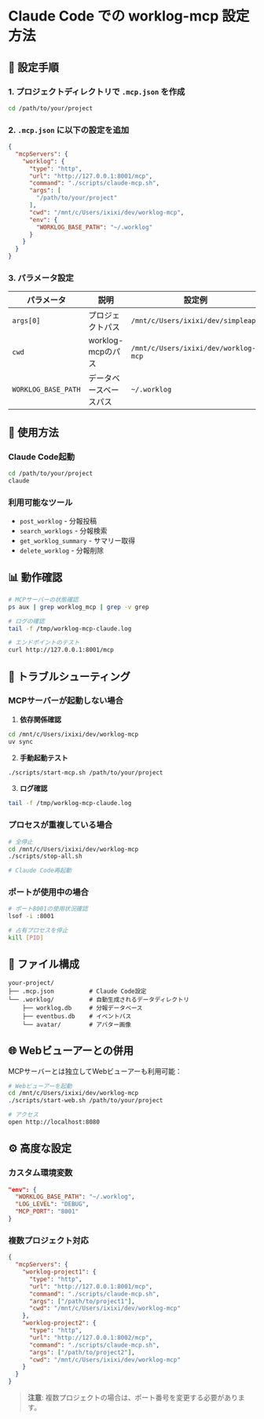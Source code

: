 # Claude Code での worklog-mcp 設定方法

## 🔧 設定手順

### 1. プロジェクトディレクトリで `.mcp.json` を作成

```bash
cd /path/to/your/project
```

### 2. `.mcp.json` に以下の設定を追加

```json
{
  "mcpServers": {
    "worklog": {
      "type": "http",
      "url": "http://127.0.0.1:8001/mcp",
      "command": "./scripts/claude-mcp.sh",
      "args": [
        "/path/to/your/project"
      ],
      "cwd": "/mnt/c/Users/ixixi/dev/worklog-mcp",
      "env": {
        "WORKLOG_BASE_PATH": "~/.worklog"
      }
    }
  }
}
```

### 3. パラメータ設定

| パラメータ | 説明 | 設定例 |
|-----------|------|--------|
| `args[0]` | プロジェクトパス | `/mnt/c/Users/ixixi/dev/simpleapp` |
| `cwd` | worklog-mcpのパス | `/mnt/c/Users/ixixi/dev/worklog-mcp` |
| `WORKLOG_BASE_PATH` | データベースベースパス | `~/.worklog` |

## 🚀 使用方法

### Claude Code起動
```bash
cd /path/to/your/project
claude
```

### 利用可能なツール
- `post_worklog` - 分報投稿
- `search_worklogs` - 分報検索  
- `get_worklog_summary` - サマリー取得
- `delete_worklog` - 分報削除

## 📊 動作確認

```bash
# MCPサーバーの状態確認
ps aux | grep worklog_mcp | grep -v grep

# ログの確認
tail -f /tmp/worklog-mcp-claude.log

# エンドポイントのテスト
curl http://127.0.0.1:8001/mcp
```

## 🔧 トラブルシューティング

### MCPサーバーが起動しない場合

1. **依存関係確認**
```bash
cd /mnt/c/Users/ixixi/dev/worklog-mcp
uv sync
```

2. **手動起動テスト**
```bash
./scripts/start-mcp.sh /path/to/your/project
```

3. **ログ確認**
```bash
tail -f /tmp/worklog-mcp-claude.log
```

### プロセスが重複している場合

```bash
# 全停止
cd /mnt/c/Users/ixixi/dev/worklog-mcp
./scripts/stop-all.sh

# Claude Code再起動
```

### ポートが使用中の場合

```bash
# ポート8001の使用状況確認
lsof -i :8001

# 占有プロセスを停止
kill [PID]
```

## 📁 ファイル構成

```
your-project/
├── .mcp.json          # Claude Code設定
└── .worklog/          # 自動生成されるデータディレクトリ
    ├── worklog.db     # 分報データベース
    ├── eventbus.db    # イベントバス
    └── avatar/        # アバター画像
```

## 🌐 Webビューアーとの併用

MCPサーバーとは独立してWebビューアーも利用可能：

```bash
# Webビューアーを起動
cd /mnt/c/Users/ixixi/dev/worklog-mcp
./scripts/start-web.sh /path/to/your/project

# アクセス
open http://localhost:8080
```

## ⚙️ 高度な設定

### カスタム環境変数

```json
"env": {
  "WORKLOG_BASE_PATH": "~/.worklog",
  "LOG_LEVEL": "DEBUG",
  "MCP_PORT": "8001"
}
```

### 複数プロジェクト対応

```json
{
  "mcpServers": {
    "worklog-project1": {
      "type": "http",
      "url": "http://127.0.0.1:8001/mcp",
      "command": "./scripts/claude-mcp.sh",
      "args": ["/path/to/project1"],
      "cwd": "/mnt/c/Users/ixixi/dev/worklog-mcp"
    },
    "worklog-project2": {
      "type": "http", 
      "url": "http://127.0.0.1:8002/mcp",
      "command": "./scripts/claude-mcp.sh",
      "args": ["/path/to/project2"],
      "cwd": "/mnt/c/Users/ixixi/dev/worklog-mcp"
    }
  }
}
```

> **注意**: 複数プロジェクトの場合は、ポート番号を変更する必要があります。